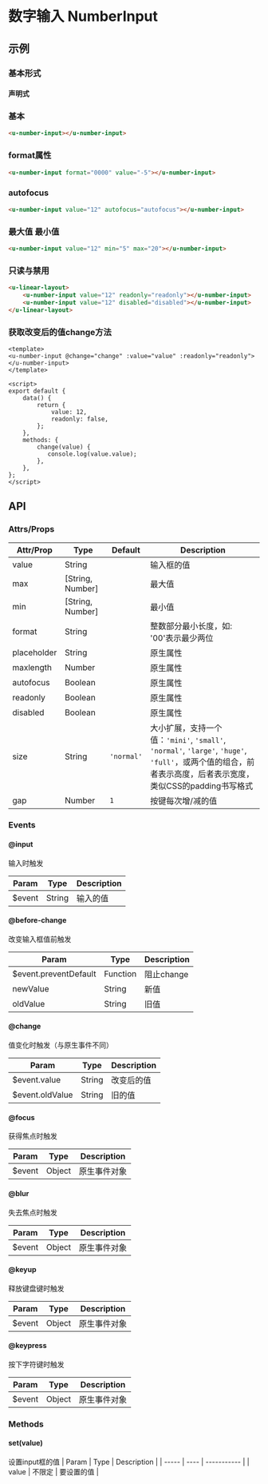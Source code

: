 # 数字输入 NumberInput

## 示例
### 基本形式

#### 声明式

### 基本
``` html
<u-number-input></u-number-input>
```
### format属性
``` html
<u-number-input format="0000" value="-5"></u-number-input>
```

### autofocus
``` html
<u-number-input value="12" autofocus="autofocus"></u-number-input>
```

### 最大值 最小值
``` html
<u-number-input value="12" min="5" max="20"></u-number-input>
```
### 只读与禁用

``` html
<u-linear-layout>
    <u-number-input value="12" readonly="readonly"></u-number-input>
    <u-number-input value="12" disabled="disabled"></u-number-input>
</u-linear-layout>
```

### 获取改变后的值change方法
``` vue
<template>
<u-number-input @change="change" :value="value" :readonly="readonly"></u-number-input>
</template>

<script>
export default {
    data() {
        return {
            value: 12,
            readonly: false,
        };
    },
    methods: {
        change(value) {
           console.log(value.value);
        },
    },
};
</script>
```


## API
### Attrs/Props

| Attr/Prop | Type | Default | Description |
| --------- | ---- | ------- | ----------- |
| value | String |  | 输入框的值 |
| max | [String, Number] |  | 最大值 |
| min | [String, Number] |  | 最小值 |
| format | String |  | 整数部分最小长度，如: '00'表示最少两位 |
| placeholder | String |  | 原生属性 |
| maxlength | Number |  | 原生属性 |
| autofocus | Boolean | | 原生属性 |
| readonly | Boolean | | 原生属性 |
| disabled | Boolean | | 原生属性 |
| size | String | `'normal'` | 大小扩展，支持一个值：`'mini'`, `'small'`, `'normal'`, `'large'`, `'huge'`, `'full'`，或两个值的组合，前者表示高度，后者表示宽度，类似CSS的padding书写格式 |
| gap | Number | `1` | 按键每次增/减的值 |

### Events

#### @input

输入时触发

| Param | Type | Description |
| ----- | ---- | ----------- |
| $event | String | 输入的值 |

#### @before-change

改变输入框值前触发

| Param | Type | Description |
| ----- | ---- | ----------- |
| $event.preventDefault | Function | 阻止change |
| newValue | String | 新值 |
| oldValue | String | 旧值 |

#### @change

值变化时触发（与原生事件不同）

| Param | Type | Description |
| ----- | ---- | ----------- |
| $event.value | String | 改变后的值 |
| $event.oldValue | String | 旧的值 |

#### @focus

获得焦点时触发

| Param | Type | Description |
| ----- | ---- | ----------- |
| $event | Object | 原生事件对象 |

#### @blur

失去焦点时触发

| Param | Type | Description |
| ----- | ---- | ----------- |
| $event | Object | 原生事件对象 |

#### @keyup

释放键盘键时触发

| Param | Type | Description |
| ----- | ---- | ----------- |
| $event | Object | 原生事件对象 |

#### @keypress

按下字符键时触发

| Param | Type | Description |
| ----- | ---- | ----------- |
| $event | Object | 原生事件对象 |

### Methods
#### set(value)
设置input框的值
| Param | Type | Description |
| ----- | ---- | ----------- |
| value | 不限定 | 要设置的值 |